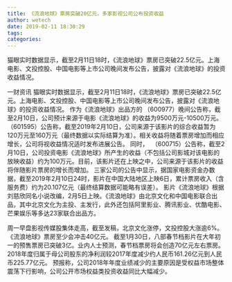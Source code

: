 ```yaml
---
title: 《流浪地球》票房突破20亿元，多家影视公司公布投资收益
author: wetech
date: 2019-02-11 18:30:29
tags: 
categories: 
---
```

猫眼实时数据显示，截至2月11日18时，《流浪地球》票房已突破22.5亿元。上海电影、文投控股、中国电影等上市公司晚间发布公告，披露对《流浪地球》的投资收益情况。
<!-- more -->
一财资讯
猫眼实时数据显示，截至2月11日18时，《流浪地球》票房已突破22.5亿元。上海电影、文投控股、中国电影等上市公司晚间发布公告，披露对《流浪地球》的投资收益情况。
作为《流浪地球》出品方的
（600977）晚间公告称，截至2月10日，公司预计来源于电影《流浪地球》的收益为9500万元-10500万元。
（601595）公告称，截至2019年2月10日，公司来源于该影片的综合收益暂为120万元至160万元（最终数据以实际结算为准）。相关收益将随着票房增加而相应增长，公司将视收益情况适时发布进展公告。
同时， 
（600715）公告称，截至2月10日，公司投资电影《流浪地球》所产生的收益（不包括公司影城对该电影的放映收益）约为100万元。目前，该影片还在上映之中，公司来源于该影片的收益将伴随影片票房的增长而增加。
三家公司的公告中显示，据国家电影资金办数据，截至2019年2月10日24时，影片在中国大陆地区上映6日，累计票房收入（含服务费）约为20.107亿元（最终结算数据可能略有误差）。
影片《流浪地球》根据刘慈欣同名小说改编，2月5日上映。《流浪地球》由北京文化和中国电影联合出品，其中北京文化为主投、主发行，此外还包括阿里影业、腾讯影业、优酷电影、芒果娱乐等多达23家联合出品方。
 
 
周一早盘影视传媒股集体走高，截至发稿，北京文化涨停，文投控股大涨逾6%。
《流浪地球》票房至少会冲击40亿元。
截至1月30日，八部春节档影片在大年初一的预售票房已突破3亿。业内人士预测，春节档票房将会创造70亿元左右票房。
2018年度归属于母公司股东的净利润较2017年度减少约人民币161.26亿元到人民币225.77亿元。
预报称，公司2018年年度业绩减少的主要原因是受权益市场整体震荡下行影响，公司公开市场权益类投资收益同比大幅减少。

